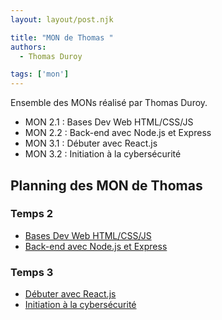 ```yaml
---
layout: layout/post.njk

title: "MON de Thomas "
authors:
  - Thomas Duroy

tags: ['mon']
---
```


<!-- début résumé -->

Ensemble des MONs réalisé par Thomas Duroy.

- MON 2.1 : Bases Dev Web HTML/CSS/JS
- MON 2.2 : Back-end avec Node.js et Express
- MON 3.1 : Débuter avec React.js
- MON 3.2 : Initiation à la cybersécurité
  
<!-- fin résumé -->

## Planning des MON de Thomas

### Temps 2

- [Bases Dev Web HTML/CSS/JS](./MON_2.1)
- [Back-end avec Node.js et Express](./MON_2.2)

### Temps 3

- [Débuter avec React.js](./MON_3.1)
- [Initiation à la cybersécurité](./MON_3.2/)
